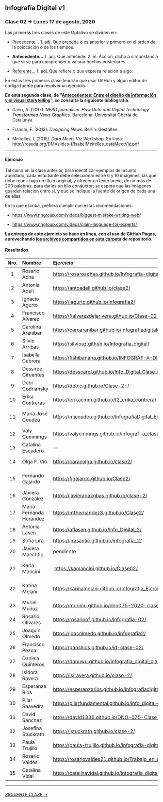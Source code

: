 ## Infografía Digital v1

### Clase 02 → Lunes 17 de agosto, 2020

Las primeras tres clases de este Optativo se dividen en:

- [Precedente…](https://github.com/profesorfaco/dno075-2020/tree/gh-pages/clase-01#clase-01--lunes-10-de-agosto-2020) 1. adj. Que precede o es anterior y primero en el orden de la colocación o de los tiempos.

- **Antecedente…** 1. adj. Que antecede. 2. m. Acción, dicho o circunstancia que sirve para comprender o valorar hechos posteriores.

- [Referente…](https://github.com/profesorfaco/dno075-2020/tree/gh-pages/clase-03#clase-03--lunes-24-de-agosto-2020) 1. adj. Que refiere o que expresa relación a algo.

En estas tres primeras clase tendrán que usar GitHub y algún editor de código fuente para resolver un ejercicio. 

**En esta segunda clase, de "[Antecedentes: Entre el diseño de información y el visual storytelling](https://docs.google.com/presentation/d/1v7mYomfIAf25Yw92JPU-ILcG5768b0TgBW9DzAnilsU/edit?usp=sharing)", se consulta la siguiente bibliografía**:
 
- Cairo, A. (2017). *NERD journalism. How Data and Digital Technology Transformed News Graphics*. Barcelona: Universitat Oberta de Catalunya.

- Franchi, F. (2013). *Designing News*. Berlin: Gestalten.

- Meirelles, I. (2015). *Data Meets Viz Workshop*. En línea: http://rosuda.org/DMVslides-f/IsabelMeirelles_dataMeetViz.pdf

- - - - - - - 

#### Ejercicio

Tal como en la clase anterior, para identificar ejemplos del asunto abordado, cada estudiante debe seleccionar entre 6 y 10 imágenes, las que debe reunir bajo un título original, y ofrecer un texto breve, de no más de 200 palabras, para darles un hilo conductor; se espera que las imágenes guarden relación entre sí, y que se indique la fuente de origen de cada una de ellas.

En lo que escriba, prefiera cumplir con estas recomendaciones: 

- https://www.nngroup.com/videos/biggest-mistake-writing-web/

- https://www.nngroup.com/videos/plain-language-for-experts/

**La entrega de este ejercicio se hace en línea, con el uso de GitHub Pages, aprovechando [los archivos compartidos en esta carpeta](https://profesorfaco.github.io/dno075-2020/clase-02/) de repositorio**.

#### Resultados

| Nro.  | Nombre | Ejercicio | Tema |
|:-----:|:-------|:----------|:-----|
| 1 | Rosario Acha | https://rosaroachaa.github.io/Infografia-digital_clase-2/ | Herbert Bayer |
| 2 | Antonia Adell | https://antoadell.github.io/clase2/ | Herbert Bayer |
| 3 | Ignacio Agurto | https://iagurto.github.io/infografia2/ | Alejandro Malofiej |
| 4 | Francisco Álvarez | https://fialvarezdelarivera.github.io/Clase-02-FARK/ | Fritz Kahn | 
| 5 | Carolina Aranibar | https://caroaranibar.github.io/infografiadigitalclase2/ | Fritz Khan | 
| 6 | Silvio Arribas | https://silvioaz.github.io/Infografia_digital/ | Herbert Bayer | 
| 7 | Isabella Cabrera | https://fishibanana.github.io/INFOGRAF-A-DIGITAL-2/ | Fortune Magazine |
| 8 | Dessiree Cifuentes | https://desscarol.github.io/Info_Digital_Clase_02/ | Rose O'Neill |
| 9 | Debi Codriansky | https://debic.github.io/Clase-2-/ | Herbert Bayer |
| 10 | Erika Contreras | https://erikaemm.github.io/t2_erika_contrera/ | Fritz Kahn |
| 11 | María José Coudeu | https://mjcoudeu.github.io/InfografiaDigital_Ejercicio2/ | National Geographic Infographics |
| 12 | Valy Cummings | https://valycmmngs.github.io/infograf-a_clase_2/ | Fritz Kahn |
| 13 | Catalina Escudero | — | — |
| 14 | Olga F. Vio | https://caracolga.github.io/clase2/ | Fortune Magazine |
| 15 | Fernando Gajardo | https://fjgajardo.github.io/Clase2/ | Richard Edes Harrison |
| 16 | Javiera González | https://javierapazgbas.github.io/clase-2/ | Herbert Bayer |
| 17 | María Fernanda Herández | https://mfhernandez3.github.io/Clase2/ | Fritz Kahn |
| 18 | Antonia Lasen | https://aflasen.github.io/Info_Digital_2/ | Fortune Magazine |
| 19 | Sofía Lira | https://lirasantic.github.io/infografia_2/ | Fritz Kahn |
| 20 | Javiera Maechtig | pendiente | pendiente |
| 21 | Karla Mancini | https://kamancini.github.io/Clase02/ | John Philipps Emslie |
| 22 | Karina Melani | https://karinamelani.github.io/Infografia_Ejercicio2/ | John Philipps Emslie |
| 23 | Muriel Muñoz | https://murimu.github.io/dno075-2020-clase-02/ | Fritz Kahn |
| 24 | Rosario Olivares | https://rosarioof.github.io/Infografia-02/ | Florence Nightgale |
| 25 | Joaquín Olmedo | https://joacolmedo.github.io/infografia2/ | Fritz Kahn |
| 26 | Francisco Pezoa | https://panshios.github.io/id-clase-02/ | Alejandro Malofiej |
| 27 | Daniela Quinteros | https://danuwu.github.io/infografia_digital_clase2/ | ISOTYPE |
| 28 | Isidora Ravera | https://isiravera.github.io/clase-2/ | Marie Neurath | 
| 29 | Esperanza Ríos | https://esperanzarios.github.io/infografiadigital2/ | De todo un poco |
| 30 | Pilar Saavedra | https://pilarfundamental.github.io/info_digital-2/ | Fortune Magazine |
| 31 | David Sánchez | https://david1336.github.io/DNO-075-Clase-02/ | Alejandro Malofiej | 
| 32 | Josefina Stückrath | https://jstuckrath.github.io/clase-2/ | De todo un poco |
| 33 | Paula Trujillo | https://paula-trujillo.github.io/infografia-digital-2/ | Herbert Bayer |
| 34 | Rosario Valdés | https://rosariovaldes21.github.io/Trabajo_en_clasese02/ | Herbert Bayer | 
| 35 | Catalina Vidal | https://catalinavidal.github.io/infografia_digital_02/ | Fritz Kahn |

- - - - - - - 

###### [SIGUIENTE CLASE →](https://github.com/profesorfaco/dno075-2020/tree/gh-pages/clase-03)
